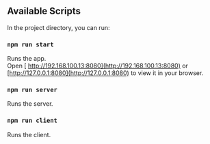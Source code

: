 ## Available Scripts

In the project directory, you can run:

### `npm run start`

Runs the app.\
Open [ http://192.168.100.13:8080](http://192.168.100.13:8080) or [http://127.0.0.1:8080](http://127.0.0.1:8080) to view it in your browser.

### `npm run server`

Runs the server.

### `npm run client`

Runs the client.
